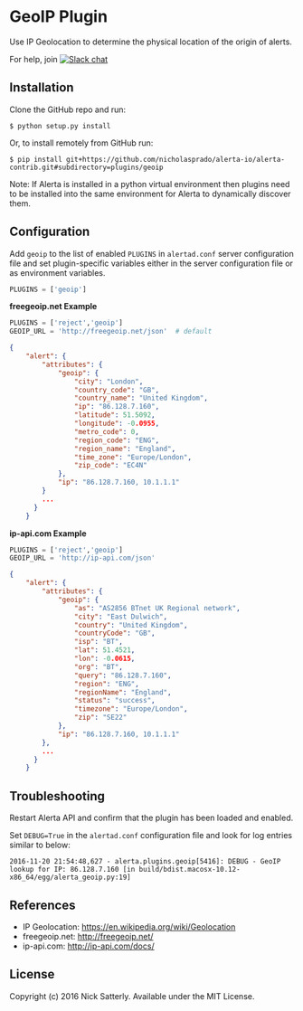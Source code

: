 GeoIP Plugin
============

Use IP Geolocation to determine the physical location of the origin of alerts.

For help, join [![Slack chat](https://img.shields.io/badge/chat-on%20slack-blue?logo=slack)](https://slack.alerta.dev)

Installation
------------

Clone the GitHub repo and run:

    $ python setup.py install

Or, to install remotely from GitHub run:

    $ pip install git+https://github.com/nicholasprado/alerta-io/alerta-contrib.git#subdirectory=plugins/geoip

Note: If Alerta is installed in a python virtual environment then plugins
need to be installed into the same environment for Alerta to dynamically
discover them.

Configuration
-------------

Add `geoip` to the list of enabled `PLUGINS` in `alertad.conf` server
configuration file and set plugin-specific variables either in the
server configuration file or as environment variables.

```python
PLUGINS = ['geoip']
```

**freegeoip.net Example**

```python
PLUGINS = ['reject','geoip']
GEOIP_URL = 'http://freegeoip.net/json'  # default
```

```json
{
    "alert": {
        "attributes": {
            "geoip": {
                "city": "London",
                "country_code": "GB",
                "country_name": "United Kingdom",
                "ip": "86.128.7.160",
                "latitude": 51.5092,
                "longitude": -0.0955,
                "metro_code": 0,
                "region_code": "ENG",
                "region_name": "England",
                "time_zone": "Europe/London",
                "zip_code": "EC4N"
            },
            "ip": "86.128.7.160, 10.1.1.1"
        }
        ...
      }
    }
```

**ip-api.com Example**

```python
PLUGINS = ['reject','geoip']
GEOIP_URL = 'http://ip-api.com/json'
```

```json
{
    "alert": {
        "attributes": {
            "geoip": {
                "as": "AS2856 BTnet UK Regional network",
                "city": "East Dulwich",
                "country": "United Kingdom",
                "countryCode": "GB",
                "isp": "BT",
                "lat": 51.4521,
                "lon": -0.0615,
                "org": "BT",
                "query": "86.128.7.160",
                "region": "ENG",
                "regionName": "England",
                "status": "success",
                "timezone": "Europe/London",
                "zip": "SE22"
            },
            "ip": "86.128.7.160, 10.1.1.1"
        },
        ...
      }
    }
```

Troubleshooting
---------------

Restart Alerta API and confirm that the plugin has been loaded and enabled.

Set `DEBUG=True` in the `alertad.conf` configuration file and look for log
entries similar to below:

```
2016-11-20 21:54:48,627 - alerta.plugins.geoip[5416]: DEBUG - GeoIP lookup for IP: 86.128.7.160 [in build/bdist.macosx-10.12-x86_64/egg/alerta_geoip.py:19]
```

References
----------

  * IP Geolocation: https://en.wikipedia.org/wiki/Geolocation
  * freegeoip.net: http://freegeoip.net/
  * ip-api.com: http://ip-api.com/docs/

License
-------

Copyright (c) 2016 Nick Satterly. Available under the MIT License.
